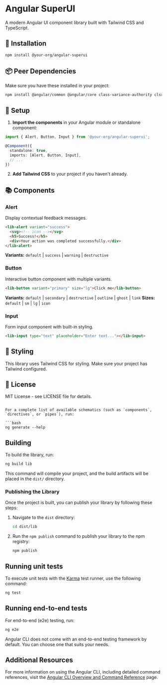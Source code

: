 # Angular SuperUI

A modern Angular UI component library built with Tailwind CSS and TypeScript.

## 🚀 Installation

```bash
npm install @your-org/angular-superui
```

## 📦 Peer Dependencies

Make sure you have these installed in your project:

```bash
npm install @angular/common @angular/core class-variance-authority clsx tailwind-merge
```

## 🎨 Setup

1. **Import the components** in your Angular module or standalone component:

```typescript
import { Alert, Button, Input } from '@your-org/angular-superui';

@Component({
  standalone: true,
  imports: [Alert, Button, Input],
  // ...
})
```

2. **Add Tailwind CSS** to your project if you haven't already.

## 📚 Components

### Alert
Display contextual feedback messages.

```html
<lib-alert variant="success">
  <svg><!-- icon --></svg>
  <h5>Success!</h5>
  <div>Your action was completed successfully.</div>
</lib-alert>
```

**Variants:** `default` | `success` | `warning` | `destructive`

### Button
Interactive button component with multiple variants.

```html
<lib-button variant="primary" size="lg">Click me</lib-button>
```

**Variants:** `default` | `secondary` | `destructive` | `outline` | `ghost` | `link`
**Sizes:** `default` | `sm` | `lg` | `icon`

### Input
Form input component with built-in styling.

```html
<lib-input type="text" placeholder="Enter text..."></lib-input>
```

## 🎨 Styling

This library uses Tailwind CSS for styling. Make sure your project has Tailwind configured.

## 📄 License

MIT License - see LICENSE file for details.
```

For a complete list of available schematics (such as `components`, `directives`, or `pipes`), run:

```bash
ng generate --help
```

## Building

To build the library, run:

```bash
ng build lib
```

This command will compile your project, and the build artifacts will be placed in the `dist/` directory.

### Publishing the Library

Once the project is built, you can publish your library by following these steps:

1. Navigate to the `dist` directory:
   ```bash
   cd dist/lib
   ```

2. Run the `npm publish` command to publish your library to the npm registry:
   ```bash
   npm publish
   ```

## Running unit tests

To execute unit tests with the [Karma](https://karma-runner.github.io) test runner, use the following command:

```bash
ng test
```

## Running end-to-end tests

For end-to-end (e2e) testing, run:

```bash
ng e2e
```

Angular CLI does not come with an end-to-end testing framework by default. You can choose one that suits your needs.

## Additional Resources

For more information on using the Angular CLI, including detailed command references, visit the [Angular CLI Overview and Command Reference](https://angular.dev/tools/cli) page.
